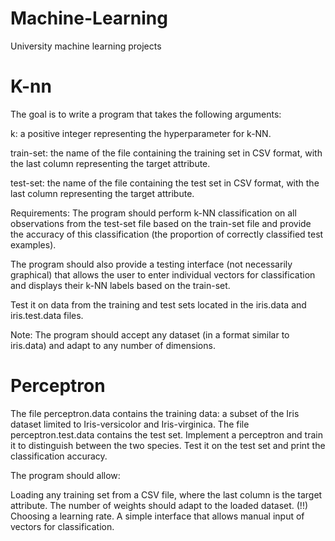 # Machine-Learning
University machine learning projects
# K-nn
The goal is to write a program that takes the following arguments:

k: a positive integer representing the hyperparameter for k-NN.

train-set: the name of the file containing the training set in CSV format, with the last column representing the target attribute.

test-set: the name of the file containing the test set in CSV format, with the last column representing the target attribute.

Requirements:
The program should perform k-NN classification on all observations from the test-set file based on the train-set file and provide the accuracy of this classification (the proportion of correctly classified test examples).

The program should also provide a testing interface (not necessarily graphical) that allows the user to enter individual vectors for classification and displays their k-NN labels based on the train-set.

Test it on data from the training and test sets located in the iris.data and iris.test.data files.

Note: The program should accept any dataset (in a format similar to iris.data) and adapt to any number of dimensions.

# Perceptron
The file perceptron.data contains the training data: a subset of the Iris dataset limited to Iris-versicolor and Iris-virginica. The file perceptron.test.data contains the test set. Implement a perceptron and train it to distinguish between the two species. Test it on the test set and print the classification accuracy.

The program should allow:

Loading any training set from a CSV file, where the last column is the target attribute. The number of weights should adapt to the loaded dataset. (!!)
Choosing a learning rate.
A simple interface that allows manual input of vectors for classification.
